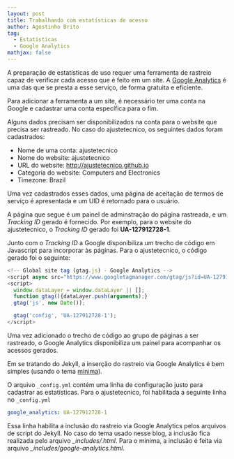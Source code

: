 ```yaml
---
layout: post
title: Trabalhando com estatísticas de acesso
author: Agostinho Brito
tag:
  - Estatísticas
  - Google Analytics
mathjax: false
---
```


A preparação de estatísticas de uso requer uma ferramenta de rastreio
capaz de verificar cada acesso que é feito em um site. A [Google
Analytics](https://analytics.google.com) é uma das que se presta a esse serviço, de forma gratuita e
eficiente.

Para adicionar a ferramenta a um site, é necessário ter uma conta na
Google e cadastrar uma conta específica para o fim.

Alguns dados precisam ser disponibilizados na conta para o website que
precisa ser rastreado. No caso do ajustetecnico, os seguintes dados
foram cadastrados:

* Nome de uma conta: ajustetecnico
* Nome do website: ajustetecnico
* URL do website: http://ajustetecnico.github.io
* Categoria do website: Computers and Electronics
* Timezone: Brazil

Uma vez cadastrados esses dados, uma página de aceitação de termos de
serviço é apresentada e um UID é retornado para o usuário.

A página que segue é um painel de adminstração do página rastreada, e
um _Tracking ID_ gerado é fornecido. Por exemplo, para o website do
ajustetecnico, o _Tracking ID_ gerado foi **UA-127912728-1**. 

Junto com o _Tracking ID_ a Google disponibiliza um trecho de código
em Javascript para incorporar às páginas. Para o ajustetecnico, o
código gerado foi o seguinte:

```javascript
<!-- Global site tag (gtag.js) - Google Analytics -->
<script async src="https://www.googletagmanager.com/gtag/js?id=UA-127912728-1"></script>
<script>
  window.dataLayer = window.dataLayer || [];
  function gtag(){dataLayer.push(arguments);}
  gtag('js', new Date());

  gtag('config', 'UA-127912728-1');
</script>
```

Uma vez adicionado o trecho de código ao grupo de páginas a ser
rastreado, o Google Analytics disponibiliza um painel para acompanhar
os acessos gerados.

Em se tratando do Jekyll, a inserção do rastreio via Google Analytics
é bem simples (usando o tema
[minima](https://github.com/jekyll/minima)).

O arquivo ```_config.yml``` contém uma linha de configuração justo
para cadastrar as estatísticas. Para o ajustetecnico, foi habilitada a
seguinte linha no ```_config.yml```

```yaml
google_analytics: UA-127912728-1
```

Essa linha habilita a inclusão do rastreio via Google Analytics pelos
arquivos de script do Jekyll. No caso do tema usado nesse blog, a
inclusão fica realizada pelo arquivo *_includes/.html*. Para o minima,
a inclusão é feita via arquivo *_includes/google-analytics.html*.


